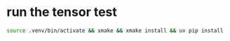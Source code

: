 # run the tensor test
```bash
source .venv/bin/activate && xmake && xmake install && uv pip install ./python/ && python test/test_tensor.py
```